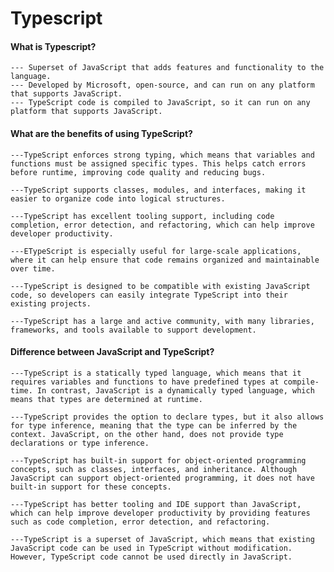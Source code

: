 # Typescript
#### What is Typescript?
    --- Superset of JavaScript that adds features and functionality to the language.
    --- Developed by Microsoft, open-source, and can run on any platform that supports JavaScript.
    --- TypeScript code is compiled to JavaScript, so it can run on any platform that supports JavaScript.
    
#### What are the benefits of using TypeScript?
    ---TypeScript enforces strong typing, which means that variables and functions must be assigned specific types. This helps catch errors before runtime, improving code quality and reducing bugs.

    ---TypeScript supports classes, modules, and interfaces, making it easier to organize code into logical structures.

    ---TypeScript has excellent tooling support, including code completion, error detection, and refactoring, which can help improve developer productivity.

    ---ETypeScript is especially useful for large-scale applications, where it can help ensure that code remains organized and maintainable over time.

    ---TypeScript is designed to be compatible with existing JavaScript code, so developers can easily integrate TypeScript into their existing projects.

    ---TypeScript has a large and active community, with many libraries, frameworks, and tools available to support development.

#### Difference between JavaScript and TypeScript?
    ---TypeScript is a statically typed language, which means that it requires variables and functions to have predefined types at compile-time. In contrast, JavaScript is a dynamically typed language, which means that types are determined at runtime.

    ---TypeScript provides the option to declare types, but it also allows for type inference, meaning that the type can be inferred by the context. JavaScript, on the other hand, does not provide type declarations or type inference.

    ---TypeScript has built-in support for object-oriented programming concepts, such as classes, interfaces, and inheritance. Although JavaScript can support object-oriented programming, it does not have built-in support for these concepts.

    ---TypeScript has better tooling and IDE support than JavaScript, which can help improve developer productivity by providing features such as code completion, error detection, and refactoring.

    ---TypeScript is a superset of JavaScript, which means that existing JavaScript code can be used in TypeScript without modification. However, TypeScript code cannot be used directly in JavaScript.
